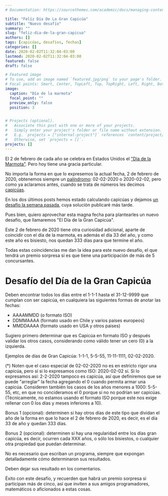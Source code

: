 ```yaml
---
# Documentation: https://sourcethemes.com/academic/docs/managing-content/

title: "Felíz Día De La Gran Capicúa"
subtitle: "Nuevo desafío"
summary: ""
slug: "feliz-dia-de-la-gran-capicua"
authors: []
tags: [capicúas, desafíos, fechas]
categories: []
date: 2020-02-02T11:32:04-03:00
lastmod: 2020-02-02T11:32:04-03:00
featured: false
draft: false

# Featured image
# To use, add an image named `featured.jpg/png` to your page's folder.
# Focal points: Smart, Center, TopLeft, Top, TopRight, Left, Right, BottomLeft, Bottom, BottomRight.
image:
  caption: "Día de la marmota"
  focal_point: ""
  preview_only: false
  position: 3


# Projects (optional).
#   Associate this post with one or more of your projects.
#   Simply enter your project's folder or file name without extension.
#   E.g. `projects = ["internal-project"]` references `content/project/deep-learning/index.md`.
#   Otherwise, set `projects = []`.
projects: []
---
```

El 2 de febrero de cada año se celebra en Estados Unidos el ["Día de la Marmota"](https://es.wikipedia.org/wiki/D%C3%ADa_de_la_Marmota). Pero hoy tiene una gracia particular. 

No importa la forma en que lo expresemos la actual fecha, 2 de febrero de 2020, obtenemos siempre un [palíndromo](https://es.wikipedia.org/wiki/Pal%C3%ADndromo): 02-02-2020 o 2020-02-02, pero como ya aclaramos antes, cuando se trata de números les decimos [capicúas](/blog/2020/01/19/desafio-capicuas.html).

En los dos últimos posts hemos estado calculando capicúas y dejamos [un desafío la semana pasada](/blog/2020/01/26/calculando-capicuas.html), cuya solución publicaré más tarde. 

Pues bien, quiero aprovechar esta magna fecha para plantearles un nuevo desafío, que llamaremos "El Día de la Gran Capicúa".

Este 2 de febrero de 2020 tiene otra curiosidad adicional, aparte de coincidir con el día de la marmota, es además el día 33 del año, y como este año es bisiesto, nos quedan 333 días para que termine el año.

Todas estas coincidencias me dan la idea para este nuevo desafío, el que tendrá un premio sorpresa si es que tiene una participación de más de 5 concursantes.

# Desafío del Día de la Gran Capicúa

Deben encontrar todos los días entre el 1-1-1 hasta el 31-12-9999 que cumplan con ser capicúa, en cualquiera las siguientes formas de anotar las fechas:

- AAAAMMDD (o formato ISO)
- DDMMAAAA (formato usado en Chile y varios paises europeos)
- MMDDAAAA (formato usado en USA y otros paises)

Sugiero primero determinar que es Capicúa en formato ISO y después validar los otros casos, considerando como válido tener un cero (0) a la izquierda.

Ejemplos de días de Gran Capicúa: 1-1-1, 5-5-55, 11-11-1111, 02-02-2020.

(*)  Noten que el caso especial de 02-02-2020 no es en estricto rigor una capicúa, pero sí si lo expresamos como ISO: 2020-02-02 sí.  Si lo expresamos así: 2-2-2020 tampoco es capicúa, así que definiremos que se puede "arreglar" la fecha agregando el 0 cuando permita armar una capicúa. Consideren también los casos de los años menores a 1000: 5-5-55, etc, en que no concideramos el 0 porque si no no podrían ser capicúas. (Técnicamente, no estamos usando el formato ISO porque este nos exige rellenar con 0 los días y meses inferiores a 10).

Bonus 1 (opcional): determinen si hay otros días de este tipo que dividan el año de la forma en que lo hace el 2 de febrero de 2020, es decir, es el día 33 de año y quedan 333 días.

Bonus 2 (opcional): determinen si hay una regularidad entre los días gran capicúa, es decir, ocurren cada XXX años, o sólo los bisiestos, o cualquier otra propiedad que puedan determinar.

No es necesario que escriban un programa, siempre que expongan detalladamente cómo determinaron sus resultados.

Deben dejar sus resultado en los comentarios.

Éxito con este desafío, y recuerden que habrá un premio sorpresa si participan más de cinco, así que inviten a sus amigos programadores, matemáticos o aficionados a estas cosas. 

